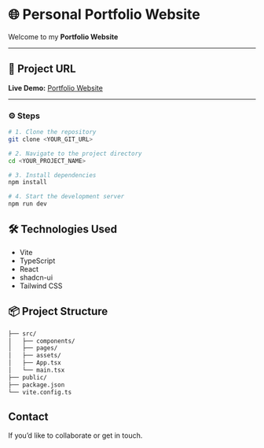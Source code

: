 # 🌐 Personal Portfolio Website

Welcome to my **Portfolio Website**

---

## 🔗 Project URL

**Live Demo:** [Portfolio Website](https://sumalatha-salapu-portfolio.netlify.app/)

---



### ⚙️ Steps

```bash
# 1. Clone the repository
git clone <YOUR_GIT_URL>

# 2. Navigate to the project directory
cd <YOUR_PROJECT_NAME>

# 3. Install dependencies
npm install

# 4. Start the development server
npm run dev
```

## 🛠️ Technologies Used

- Vite
- TypeScript
- React
- shadcn-ui
- Tailwind CSS

## 📦 Project Structure

```bash
├── src/
│   ├── components/      
│   ├── pages/            
│   ├── assets/          
│   ├── App.tsx           
│   └── main.tsx          
├── public/               
├── package.json          
└── vite.config.ts       
```

## Contact
If you’d like to collaborate or get in touch.
